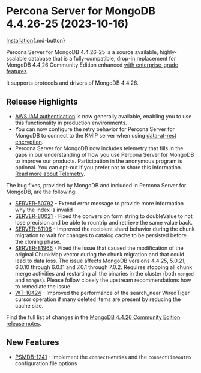 
# Percona Server for MongoDB 4.4.26-25 (2023-10-16)

[Installation](../install/index.md){.md-button}

Percona Server for MongoDB 4.4.26-25 is a source available, highly-scalable database that is a
fully-compatible, drop-in replacement for MongoDB 4.4.26 Community Edition enhanced [with enterprise-grade features](../comparison.md).

It supports protocols and drivers of MongoDB 4.4.26.

## Release Highlights

* [AWS IAM authentication](../aws-iam.md) is now generally available, enabling you to use this functionality in production environments.
* You can now configure the retry behavior for Percona Server for MongoDB to connect to the KMIP server when using [data-at-rest encryption](../kmip.md).
* Percona Server for MongoDB now includes telemetry that fills in the gaps in our understanding of how you use Percona Server for MongoDB to improve our products. Participation in the anonymous program is optional. You can opt-out if you prefer not to share this information. [Read more about Telemetry](../telemetry.md).  
 

The bug fixes, provided by MongoDB and included in Percona Server for MongoDB, are the following:

* [SERVER-50792](https://jira.mongodb.org/browse/SERVER-50792) - Extend error message to provide more information why the index is invalid
* [SERVER-80021](https://jira.mongodb.org/browse/SERVER-80021) - Fixed the conversion form string to doubleValue to not lose precision and be able to rountrip and retrieve the same value back.
* [SERVER-81106](https://jira.mongodb.org/browse/SERVER-81106) - Improved the recipient shard behavior during the chunk migration to wait for changes to catalog cache to be persisted before the cloning phase.
* [SERVER-81966](https://jira.mongodb.org/browse/SERVER-81966) - Fixed the issue that caused the modification of the original ChunkMap vector during the chunk migration and that could lead to data loss. The issue affects MongoDB versions 4.4.25, 5.0.21, 6.0.10 through 6.0.11 and 7.0.1 through 7.0.2. Requires stopping all chunk merge activities and restarting all the binaries in the cluster (both `mongod` and `mongos`). Please follow closely the upstream recommendations how to remediate the issue.
* [WT-10424](https://jira.mongodb.org/browse/WT-10424) - Improved the performance of the search_near WiredTiger cursor operation if many deleted items are present by reducing the cache size.

Find the full list of changes in the [MongoDB 4.4.26 Community Edition release notes](https://www.mongodb.com/docs/manual/release-notes/4.4/#4.4.26---nov-27--2023).

## New Features

* [PSMDB-1241](https://jira.percona.com/browse/PSMDB-1241) - Implement the `connectRetries` and the `connectTimeoutMS` configuration file options




